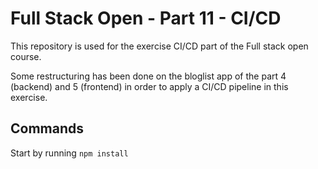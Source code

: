 # Full Stack Open - Part 11 - CI/CD

This repository is used for the exercise CI/CD part of the Full stack open course. 

Some restructuring has been done on the bloglist app of the part 4 (backend) and 5 (frontend) in order to apply a CI/CD pipeline in this exercise. 

## Commands

Start by running `npm install` 
